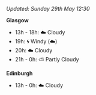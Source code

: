 *Updated: Sunday 29th May 12:30*

**Glasgow**

* 13h - 18h: :cloud: Cloudy
* 19h: :cyclone: Windy (:cloud:)
* 20h: :cloud: Cloudy
* 21h - 0h: :partly_sunny: Partly Cloudy

**Edinburgh**

* 13h - 0h: :cloud: Cloudy
